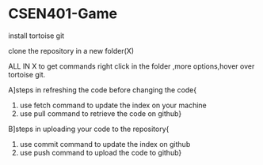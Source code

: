 # CSEN401-Game
install tortoise git

clone the repository in a new folder(X)

ALL IN X
to get commands right click in the folder ,more options,hover over tortoise git.

A]steps in refreshing the code before changing the code{
1) use fetch command to update the index on your machine
2) use pull command to retrieve the code on github}

B]steps in uploading your code to the repository{
1) use commit command to update the index on github
2) use push command to upload the code to github}

